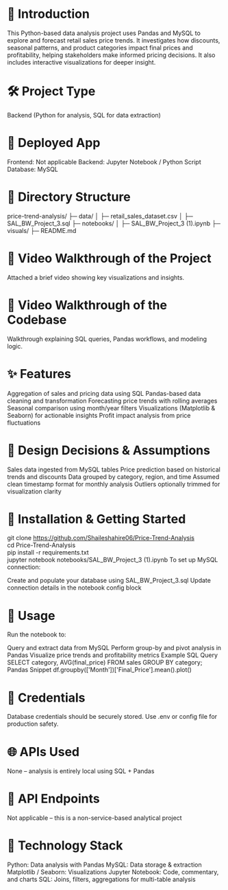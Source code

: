 # 🧭 Introduction
This Python-based data analysis project uses Pandas and MySQL to explore and forecast retail sales price trends. It investigates how discounts, seasonal patterns, and product categories impact final prices and profitability, helping stakeholders make informed pricing decisions. It also includes interactive visualizations for deeper insight.

# 🛠 Project Type
Backend (Python for analysis, SQL for data extraction)

# 🚀 Deployed App
Frontend: Not applicable
Backend: Jupyter Notebook / Python Script 
Database: MySQL

# 📁 Directory Structure
price-trend-analysis/
├─ data/
│ ├─ retail_sales_dataset.csv
│ ├─ SAL_BW_Project_3.sql
├─ notebooks/
│ ├─ SAL_BW_Project_3 (1).ipynb
├─ visuals/
├─ README.md

# 🎥 Video Walkthrough of the Project
Attached a brief video showing key visualizations and insights.

# 🎥 Video Walkthrough of the Codebase
Walkthrough explaining SQL queries, Pandas workflows, and modeling logic.

# ✨ Features
Aggregation of sales and pricing data using SQL
Pandas-based data cleaning and transformation
Forecasting price trends with rolling averages
Seasonal comparison using month/year filters
Visualizations (Matplotlib & Seaborn) for actionable insights
Profit impact analysis from price fluctuations

# 🎯 Design Decisions & Assumptions
Sales data ingested from MySQL tables
Price prediction based on historical trends and discounts
Data grouped by category, region, and time
Assumed clean timestamp format for monthly analysis
Outliers optionally trimmed for visualization clarity

# 🧪 Installation & Getting Started
git clone https://github.com/Shaileshahire06/Price-Trend-Analysis  
cd Price-Trend-Analysis  
pip install -r requirements.txt  
jupyter notebook notebooks/SAL_BW_Project_3 (1).ipynb
To set up MySQL connection:

Create and populate your database using SAL_BW_Project_3.sql
Update connection details in the notebook config block
# 📌 Usage
Run the notebook to:

Query and extract data from MySQL
Perform group-by and pivot analysis in Pandas
Visualize price trends and profitability metrics Example SQL Query SELECT category, AVG(final_price) FROM sales GROUP BY category; Pandas Snippet df.groupby(['Month'])['Final_Price'].mean().plot()
# 🔐 Credentials
Database credentials should be securely stored. Use .env or config file for production safety.

# 🌐 APIs Used
None – analysis is entirely local using SQL + Pandas

# 📮 API Endpoints
Not applicable – this is a non-service-based analytical project

# 🧰 Technology Stack
Python: Data analysis with Pandas
MySQL: Data storage & extraction
Matplotlib / Seaborn: Visualizations
Jupyter Notebook: Code, commentary, and charts
SQL: Joins, filters, aggregations for multi-table analysis
